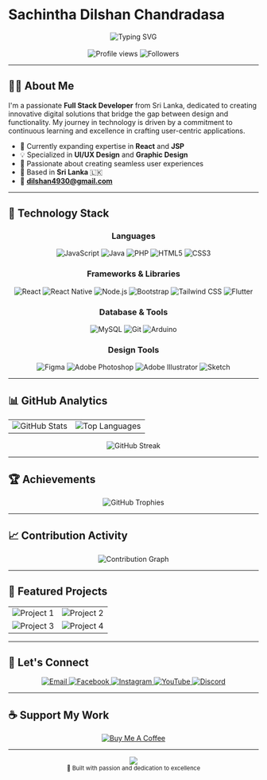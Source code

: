 # Sachintha Dilshan Chandradasa

<div align="center">
  <img src="https://readme-typing-svg.herokuapp.com?font=Inter&weight=500&size=28&duration=4000&pause=1000&color=2563EB&center=true&vCenter=true&width=600&lines=Full+Stack+Developer;UI%2FUX+Designer;Software+Engineer" alt="Typing SVG" />
</div>

<br>

<div align="center">
  <img src="https://komarev.com/ghpvc/?username=dila2004&label=Profile%20Views&color=2563eb&style=flat-square" alt="Profile views" />
  <img src="https://img.shields.io/github/followers/dila2004?label=Followers&style=flat-square&color=2563eb" alt="Followers" />
</div>

---

## 👨‍💻 About Me

I'm a passionate **Full Stack Developer** from Sri Lanka, dedicated to creating innovative digital solutions that bridge the gap between design and functionality. My journey in technology is driven by a commitment to continuous learning and excellence in crafting user-centric applications.

- 🔭 Currently expanding expertise in **React** and **JSP**
- 💡 Specialized in **UI/UX Design** and **Graphic Design**
- 🌱 Passionate about creating seamless user experiences
- 📍 Based in **Sri Lanka** 🇱🇰
- 📧 **dilshan4930@gmail.com**

---

## 🔧 Technology Stack

<div align="center">

### Languages
![JavaScript](https://img.shields.io/badge/JavaScript-F7DF1E?style=flat-square&logo=javascript&logoColor=black)
![Java](https://img.shields.io/badge/Java-ED8B00?style=flat-square&logo=openjdk&logoColor=white)
![PHP](https://img.shields.io/badge/PHP-777BB4?style=flat-square&logo=php&logoColor=white)
![HTML5](https://img.shields.io/badge/HTML5-E34F26?style=flat-square&logo=html5&logoColor=white)
![CSS3](https://img.shields.io/badge/CSS3-1572B6?style=flat-square&logo=css3&logoColor=white)

### Frameworks & Libraries
![React](https://img.shields.io/badge/React-20232A?style=flat-square&logo=react&logoColor=61DAFB)
![React Native](https://img.shields.io/badge/React_Native-20232A?style=flat-square&logo=react&logoColor=61DAFB)
![Node.js](https://img.shields.io/badge/Node.js-43853D?style=flat-square&logo=node.js&logoColor=white)
![Bootstrap](https://img.shields.io/badge/Bootstrap-563D7C?style=flat-square&logo=bootstrap&logoColor=white)
![Tailwind CSS](https://img.shields.io/badge/Tailwind_CSS-38B2AC?style=flat-square&logo=tailwind-css&logoColor=white)
![Flutter](https://img.shields.io/badge/Flutter-02569B?style=flat-square&logo=flutter&logoColor=white)

### Database & Tools
![MySQL](https://img.shields.io/badge/MySQL-4479A1?style=flat-square&logo=mysql&logoColor=white)
![Git](https://img.shields.io/badge/Git-F05032?style=flat-square&logo=git&logoColor=white)
![Arduino](https://img.shields.io/badge/Arduino-00979D?style=flat-square&logo=Arduino&logoColor=white)

### Design Tools
![Figma](https://img.shields.io/badge/Figma-F24E1E?style=flat-square&logo=figma&logoColor=white)
![Adobe Photoshop](https://img.shields.io/badge/Adobe%20Photoshop-31A8FF?style=flat-square&logo=Adobe%20Photoshop&logoColor=white)
![Adobe Illustrator](https://img.shields.io/badge/Adobe%20Illustrator-FF9A00?style=flat-square&logo=adobe%20illustrator&logoColor=white)
![Sketch](https://img.shields.io/badge/Sketch-FFB387?style=flat-square&logo=sketch&logoColor=black)

</div>

---

## 📊 GitHub Analytics

<div align="center">
  <table>
    <tr>
      <td>
        <img src="https://github-readme-stats.vercel.app/api?username=dila2004&show_icons=true&theme=default&hide_border=true&bg_color=ffffff&title_color=2563eb&icon_color=2563eb&text_color=374151&custom_title=GitHub%20Statistics" alt="GitHub Stats" />
      </td>
      <td>
        <img src="https://github-readme-stats.vercel.app/api/top-langs/?username=dila2004&layout=compact&theme=default&hide_border=true&bg_color=ffffff&title_color=2563eb&text_color=374151" alt="Top Languages" />
      </td>
    </tr>
  </table>
</div>

<div align="center">
  <img src="https://github-readme-streak-stats.herokuapp.com/?user=dila2004&theme=default&hide_border=true&background=ffffff&stroke=2563eb&ring=2563eb&fire=2563eb&currStreakLabel=2563eb" alt="GitHub Streak" />
</div>

---

## 🏆 Achievements

<div align="center">
  <img src="https://github-profile-trophy.vercel.app/?username=dila2004&theme=flat&no-frame=true&no-bg=true&margin-w=15&column=7&rank=SECRET,SSS,SS,S,AAA,AA,A,B,C" alt="GitHub Trophies" />
</div>

---

## 📈 Contribution Activity

<div align="center">
  <img src="https://github-readme-activity-graph.vercel.app/graph?username=dila2004&theme=minimal&hide_border=true&bg_color=ffffff&color=374151&line=2563eb&point=2563eb&area=true&area_color=2563eb" alt="Contribution Graph" />
</div>

---

## 🌟 Featured Projects

<div align="center">
  <table>
    <tr>
      <td width="50%">
        <img src="https://github-readme-stats.vercel.app/api/pin/?username=dila2004&repo=your-project-1&theme=default&hide_border=true&bg_color=ffffff&title_color=2563eb&text_color=374151" alt="Project 1" />
      </td>
      <td width="50%">
        <img src="https://github-readme-stats.vercel.app/api/pin/?username=dila2004&repo=your-project-2&theme=default&hide_border=true&bg_color=ffffff&title_color=2563eb&text_color=374151" alt="Project 2" />
      </td>
    </tr>
    <tr>
      <td width="50%">
        <img src="https://github-readme-stats.vercel.app/api/pin/?username=dila2004&repo=your-project-3&theme=default&hide_border=true&bg_color=ffffff&title_color=2563eb&text_color=374151" alt="Project 3" />
      </td>
      <td width="50%">
        <img src="https://github-readme-stats.vercel.app/api/pin/?username=dila2004&repo=your-project-4&theme=default&hide_border=true&bg_color=ffffff&title_color=2563eb&text_color=374151" alt="Project 4" />
      </td>
    </tr>
  </table>
</div>

---

## 🤝 Let's Connect

<div align="center">
  <a href="mailto:dilshan4930@gmail.com">
    <img src="https://img.shields.io/badge/Email-2563eb?style=for-the-badge&logo=gmail&logoColor=white" alt="Email" />
  </a>
  <a href="https://fb.com/sachintha%20dilshan">
    <img src="https://img.shields.io/badge/Facebook-1877F2?style=for-the-badge&logo=facebook&logoColor=white" alt="Facebook" />
  </a>
  <a href="https://instagram.com/dilshan@123">
    <img src="https://img.shields.io/badge/Instagram-E4405F?style=for-the-badge&logo=instagram&logoColor=white" alt="Instagram" />
  </a>
  <a href="https://www.youtube.com/c/@sachinthadilshan302">
    <img src="https://img.shields.io/badge/YouTube-FF0000?style=for-the-badge&logo=youtube&logoColor=white" alt="YouTube" />
  </a>
  <a href="https://discord.gg/dilshan_sd">
    <img src="https://img.shields.io/badge/Discord-5865F2?style=for-the-badge&logo=discord&logoColor=white" alt="Discord" />
  </a>
</div>

---

## ☕ Support My Work

<div align="center">
  <a href="https://www.buymeacoffee.com/dilshan4930">
    <img src="https://img.shields.io/badge/Buy%20Me%20A%20Coffee-FFDD00?style=for-the-badge&logo=buy-me-a-coffee&logoColor=black" alt="Buy Me A Coffee" />
  </a>
</div>

---

<div align="center">
  <img src="https://capsule-render.vercel.app/api?type=waving&color=2563eb&height=120&section=footer" />
</div>

<div align="center">
  <sub>💙 Built with passion and dedication to excellence</sub>
</div>
